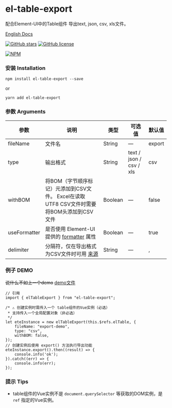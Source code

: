 # el-table-export
配合Element-UI中的Table组件 导出text, json, csv, xls文件。

[English Docs](README.MD)

[![GitHub stars](https://img.shields.io/github/stars/tuanzisama/elTableExport)](https://github.com/tuanzisama/elTableExport/stargazers)
[![GitHub license](https://img.shields.io/github/license/tuanzisama/elTableExport)](https://github.com/tuanzisama/elTableExport/blob/master/LICENSE)

[![NPM](https://nodei.co/npm/el-table-export.png)](https://nodei.co/npm/el-table-export/)

### 安装 Installation

``` 
npm install el-table-export --save
```

or

``` 
yarn add el-table-export
```

### 参数 Arguments

| 参数 | 说明 | 类型 | 可选值 | 默认值 |
| ------ | ------ | ------ | ------ | ------ |
| fileName | 文件名 | String |  — |  export | 
| type | 输出格式 | String |  text / json / csv / xls |  csv | 
| withBOM | 将BOM（字节顺序标记）元添加到CSV文件。 Excel在读取UTF8 CSV文件时需要将BOM头添加到CSV文件 | Boolean |  — | false | 
| useFormatter | 是否使用 Element-UI 提供的 [formatter](https://element.eleme.cn/#/zh-CN/component/table#table-column-attributes) 属性 | Boolean |  — |  true |
| delimiter | 分隔符，仅在导出格式为CSV文件时可用 [来源](https://github.com/zheeeng/export-from-json/blob/master/src/exportFromJSON.ts#L26)| String | — | , |  

### 例子 DEMO

~~说什么不如上一个demo~~
[demo文件](./demo.vue)

``` 
// 引用
import { elTableExport } from "el-table-export";

/* ⚠ 创建实例时需传入一个 table组件的Vue实例（必选）
 * 支持传入一个全局配置对象（非必选）
 */
let eteInstance = new elTableExport(this.$refs.elTable, {
    fileName: "export-demo",
    type: "csv",
    withBOM: false,
});
// 创建实例后使用 export() 方法执行导出功能
eteInstance.export().then((result) => {
    console.info('ok');
}).catch((err) => {
    console.info(err);
});
```

### 提示 Tips

* table组件的Vue实例不是 `document.querySelector` 等获取的DOM实例，是 `ref` 指定的Vue实例。

